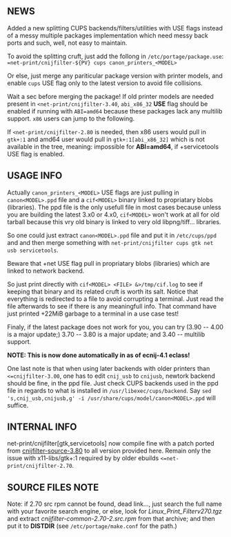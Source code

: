 NEWS
----

Added a new splitting CUPS backends/filters/utilities with USE flags instead of
a messy multiple packages implementation which need messy back ports and such,
well, not easy to maintain.

To avoid the splitting cruft, just add the follong in `/etc/portage/package.use`:
`=net-print/cnijfilter-${PV} cups canon_printers_<MODEL>`

Or else, just merge any pariticular package version with printer models, and
enable `cups` USE flag only to the latest version to avoid file collisions.

Wait a sec before merging the package! If old printer models are needed present in
`<net-print/cnijfilter-3.40`, `abi_x86_32` **USE** flag should be enabled if running with
`ABI=amd64` because these packages lack any multilib support. `x86` users can
jump to the following.

If `<net-print/cnijfilter-2.80` is needed, then x86 users would pull in `gtk+:1`
and amd64 user would pull in `gtk+:1[abi_x86_32]` which is not available in the
tree, meaning: impossible for **ABI=amd64**, if +servicetools USE flag is enabled.

USAGE INFO
----------

Actually `canon_printers_<MODEL>` USE flags are just pulling in `canon<MODEL>.ppd` file
and a `cif<MODEL>` binary linked to propriatary blobs (libraries). The ppd file is
the only usefull file in most cases because unless you are building the latest 3.x0
or 4.x0, `cif<MODEL>` won't work at all for old tarball because this vry old binary
is linked to very old libpng/tiff... libraries.

So one could just extract `canon<MODEL>.ppd` file and put it in `/etc/cups/ppd` and
and then merge something with `net-print/cnijfilter cups gtk net usb servicetools`.

Beware that +net USE flag pull in propriatary blobs (libraries) which are linked to
network backend.

So just print directly with `cif<MODEL> <FILE> &>/tmp/cif.log` to see if keeping that
binary and its related cruft is worth its salt. Notice that everything is redirected
to a file to avoid corrupting a terminal. Just read the file afterwards to see if there
is any meaningfull info. That command have just printed +22MiB garbage to a terminal in
a use case test!

Finaly, if the latest package does not work for you, you can try (3.90 -- 4.00 is a
major update;) 3.70 -- 3.80 is a major update; and 3.40 -- multilib support.

**NOTE: This is now done automatically in as of ecnij-4.1 eclass!**

One last note is that when using later backends with older printers than `<=cnijfilter-3.00`,
one has to edit `cnij_usb` to `cnijusb`, newtork backend should be fine, in the
ppd file. Just check CUPS backends used in the ppd file in regards to what is installed
in `/usr/libexec/cups/backend`.
Say `sed 's,cnij_usb,cnijusb,g' -i /usr/share/cups/model/canon<MODEL>.ppd` will
suffice.

INTERNAL INFO
-------------

net-print/cnijfilter[gtk,servicetools] now compile fine with a patch ported from
[cnijfilter-source-3.80](https://github.com/tokiclover/cnijfilter-source-3.80)
to all version provided here. Remain only the issue with x11-libs/gtk+:1
required by by older ebuilds `<=net-print/cnijfilter-2.70`.

SOURCE FILES NOTE
-----------------

Note: if 2.70 src rpm cannot be found, dead link..., just search the full name
with your favorite search engine, or else, look for *Linux_Print_Filterv270.tgz*
and extract *cnijfilter-common-2.70-2.src.rpm* from that archive; and then put it
to **DISTDIR** (see `/etc/portage/make.conf` for the path.)
